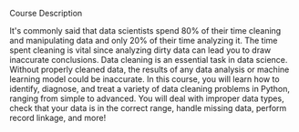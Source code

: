 
Course Description

It's commonly said that data scientists spend 80% of their time cleaning and manipulating data and only 20% of their time analyzing it. The time spent cleaning is vital since analyzing dirty data can lead you to draw inaccurate conclusions. Data cleaning is an essential task in data science. Without properly cleaned data, the results of any data analysis or machine learning model could be inaccurate. In this course, you will learn how to identify, diagnose, and treat a variety of data cleaning problems in Python, ranging from simple to advanced. You will deal with improper data types, check that your data is in the correct range, handle missing data, perform record linkage, and more!
